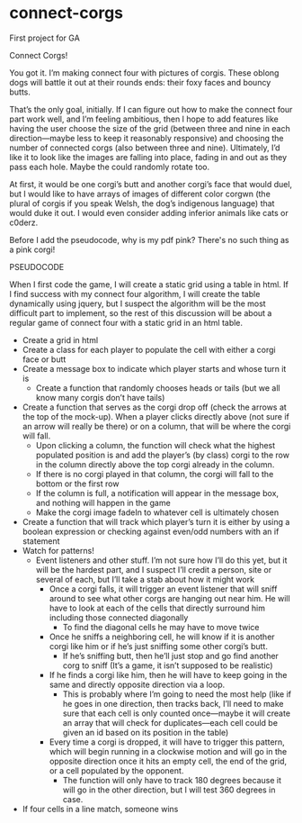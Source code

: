 # connect-corgs
First project for GA

Connect Corgs!

You got it. I’m making connect four with pictures of corgis. These oblong dogs will battle it out at their rounds ends: their foxy faces and bouncy butts.

That’s the only goal, initially. If I can figure out how to make the connect four part work well, and I’m feeling ambitious, then I hope to add features like having the user choose the size of the grid (between three and nine in each direction—maybe less to keep it reasonably responsive) and choosing the number of connected corgs (also between three and nine). Ultimately, I’d like it to look like the images are falling into place, fading in and out as they pass each hole. Maybe the could randomly rotate too. 

At first, it would be one corgi’s butt and another corgi’s face that would duel, but I would like to have arrays of images of different color corgwn (the plural of corgis if you speak Welsh, the dog’s indigenous language) that would duke it out. I would even consider adding inferior animals like cats or c0derz. 

Before I add the pseudocode, why is my pdf pink? There's no such thing as a pink corgi!

PSEUDOCODE

When I first code the game, I will create a static grid using a table in html. If I find success with my connect four algorithm, I will create the table dynamically using jquery, but I suspect the algorithm will be the most difficult part to implement, so the rest of this discussion will be about a regular game of connect four with a static grid in an html table.

- Create a grid in html
- Create a class for each player to populate the cell with either a corgi face or butt
- Create a message box to indicate which player starts and whose turn it is
    - Create a function that randomly chooses heads or tails (but we all know many corgis don’t have tails)
- Create a function that serves as the corgi drop off (check the arrows at the top of the mock-up). When a player clicks directly above (not sure if an arrow will really be there) or on a column, that will be where the corgi will fall.
    - Upon clicking a column, the function will check what the highest populated position is and add the player’s (by class) corgi to the row in the column directly above the top corgi already in the column.
    - If there is no corgi played in that column, the corgi will fall to the bottom or the first row
    - If the column is full, a notification will appear in the message box, and nothing will happen in the game
    - Make the corgi image fadeIn to whatever cell is ultimately chosen
- Create a function that will track which player’s turn it is either by using a boolean expression or checking against even/odd numbers with an if statement
- Watch for patterns!
    - Event listeners and other stuff. I’m not sure how I’ll do this yet, but it will be the hardest part, and I suspect I’ll credit a person, site or several of each, but I’ll take a stab about how it might work
        - Once a corgi falls, it will trigger an event listener that will sniff around to see what other corgs are hanging out near him. He will have to look at each of the cells that directly surround him including those connected diagonally
            - To find the diagonal cells he may have to move twice
        - Once he sniffs a neighboring cell, he will know if it is another corgi like him or if he’s just sniffing some other corgi’s butt.
            - If he’s sniffing butt, then he’ll just stop and go find another corg to sniff (It’s a game, it isn’t supposed to be realistic)
        - If he finds a corgi like him, then he will have to keep going in the same and directly opposite direction via a loop.
            - This is probably where I’m going to need the most help (like if he goes in one direction, then tracks back, I’ll need to make sure that each cell is only counted once—maybe it will create an array that will check for duplicates—each cell could be given an id based on its position in the table)
        - Every time a corgi is dropped, it will have to trigger this pattern, which will begin running in a clockwise motion and will go in the opposite direction once it hits an empty cell, the end of the grid, or a cell populated by the opponent.
            - The function will only have to track 180 degrees because it will go in the other direction, but I will test 360 degrees in case.
- If four cells in a line match, someone wins

